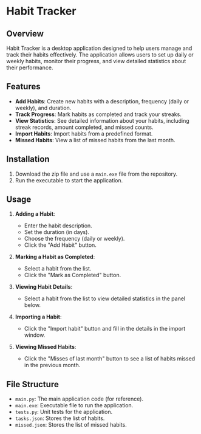 # Habit Tracker

## Overview

Habit Tracker is a desktop application designed to help users manage and track their habits effectively. The application allows users to set up daily or weekly habits, monitor their progress, and view detailed statistics about their performance.

## Features

- **Add Habits**: Create new habits with a description, frequency (daily or weekly), and duration.
- **Track Progress**: Mark habits as completed and track your streaks.
- **View Statistics**: See detailed information about your habits, including streak records, amount completed, and missed counts.
- **Import Habits**: Import habits from a predefined format.
- **Missed Habits**: View a list of missed habits from the last month.

## Installation

1. Download the zip file and use a `main.exe` file from the repository.
2. Run the executable to start the application.

## Usage

1. **Adding a Habit**:
   - Enter the habit description.
   - Set the duration (in days).
   - Choose the frequency (daily or weekly).
   - Click the "Add Habit" button.

2. **Marking a Habit as Completed**:
   - Select a habit from the list.
   - Click the "Mark as Completed" button.

3. **Viewing Habit Details**:
   - Select a habit from the list to view detailed statistics in the panel below.

4. **Importing a Habit**:
   - Click the "Import habit" button and fill in the details in the import window.

5. **Viewing Missed Habits**:
   - Click the "Misses of last month" button to see a list of habits missed in the previous month.

## File Structure

- `main.py`: The main application code (for reference).
- `main.exe`: Executable file to run the application.
- `tests.py`: Unit tests for the application.
- `tasks.json`: Stores the list of habits.
- `missed.json`: Stores the list of missed habits.
